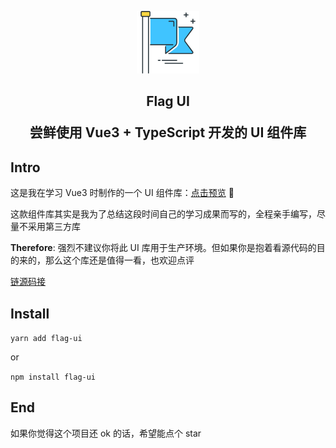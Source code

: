<p align="center">
  <a target="_blank" rel="noopener noreferrer">
    <img width="100" src="public/flag.png" alt="logo">
  </a>
</p>

<h2 align="center">Flag UI

尝鲜使用 Vue3 + TypeScript 开发的 UI 组件库</h2>

## Intro

这是我在学习 Vue3 时制作的一个 UI 组件库：[点击预览](https://heycn.github.io/flag-ui-website) 👀

这款组件库其实是我为了总结这段时间自己的学习成果而写的，全程亲手编写，尽量不采用第三方库

**Therefore**: 强烈不建议你将此 UI 库用于生产环境。但如果你是抱着看源代码的目的来的，那么这个库还是值得一看，也欢迎点评

[链源码接](https://github.com/heycn/flag-ui)

## Install

`yarn add flag-ui`

or

`npm install flag-ui
`


## End

如果你觉得这个项目还 ok 的话，希望能点个 star
